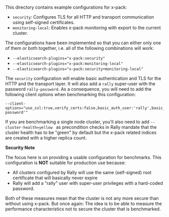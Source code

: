 This directory contains example configurations for x-pack:

* `security`: Configures TLS for all HTTP and transport communication using self-signed certificates.
* `monitoring-local`: Enables x-pack monitoring with export to the current cluster.

The configurations have been implemented so that you can either only one of them or both together, i.e. all of the following combinations will work:

* `--elasticsearch-plugins="x-pack:security"`
* `--elasticsearch-plugins="x-pack:monitoring-local"`
* `--elasticsearch-plugins="x-pack:security+monitoring-local"`

The `security` configuration will enable basic authentication and TLS for the HTTP and the transport layer. It will also add a `rally` super-user with the password `rally-password`. As a consequence, you will need to add the following client options when benchmarking this configuration:

```
--client-options="use_ssl:true,verify_certs:false,basic_auth_user:'rally',basic_auth_password:'rally-password'"
```

If you are benchmarking a single node cluster, you'll also need to add `--cluster-health=yellow ` as precondition checks in Rally mandate that the cluster health has to be "green" by default but the x-pack related indices are created with a higher replica count. 

**Security Note**

The focus here is on providing a usable configuration for benchmarks. This configuration is **NOT** suitable for production use because:

* All clusters configured by Rally will use the same (self-signed) root certificate that will basically never expire
* Rally will add a "rally" user with super-user privileges with a hard-coded password.

Both of these measures mean that the cluster is not any more secure than without using x-pack. But once again: The idea is to be able to measure the performance characteristics not to secure the cluster that is benchmarked.
